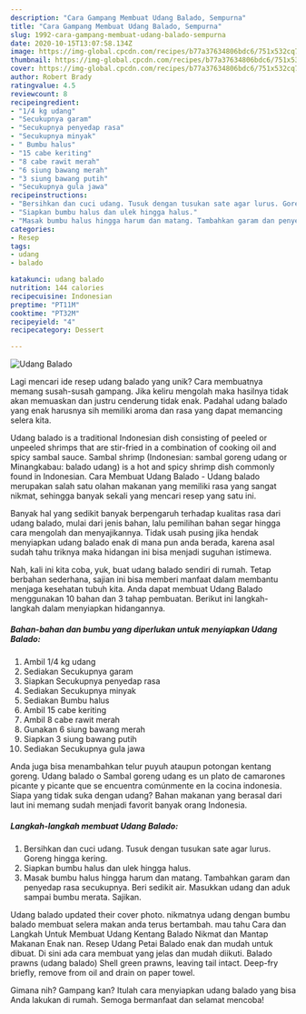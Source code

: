 ```yaml
---
description: "Cara Gampang Membuat Udang Balado, Sempurna"
title: "Cara Gampang Membuat Udang Balado, Sempurna"
slug: 1992-cara-gampang-membuat-udang-balado-sempurna
date: 2020-10-15T13:07:58.134Z
image: https://img-global.cpcdn.com/recipes/b77a37634806bdc6/751x532cq70/udang-balado-foto-resep-utama.jpg
thumbnail: https://img-global.cpcdn.com/recipes/b77a37634806bdc6/751x532cq70/udang-balado-foto-resep-utama.jpg
cover: https://img-global.cpcdn.com/recipes/b77a37634806bdc6/751x532cq70/udang-balado-foto-resep-utama.jpg
author: Robert Brady
ratingvalue: 4.5
reviewcount: 8
recipeingredient:
- "1/4 kg udang"
- "Secukupnya garam"
- "Secukupnya penyedap rasa"
- "Secukupnya minyak"
- " Bumbu halus"
- "15 cabe keriting"
- "8 cabe rawit merah"
- "6 siung bawang merah"
- "3 siung bawang putih"
- "Secukupnya gula jawa"
recipeinstructions:
- "Bersihkan dan cuci udang. Tusuk dengan tusukan sate agar lurus. Goreng hingga kering."
- "Siapkan bumbu halus dan ulek hingga halus."
- "Masak bumbu halus hingga harum dan matang. Tambahkan garam dan penyedap rasa secukupnya. Beri sedikit air. Masukkan udang dan aduk sampai bumbu merata. Sajikan."
categories:
- Resep
tags:
- udang
- balado

katakunci: udang balado 
nutrition: 144 calories
recipecuisine: Indonesian
preptime: "PT11M"
cooktime: "PT32M"
recipeyield: "4"
recipecategory: Dessert

---
```



![Udang Balado](https://img-global.cpcdn.com/recipes/b77a37634806bdc6/751x532cq70/udang-balado-foto-resep-utama.jpg)

Lagi mencari ide resep udang balado yang unik? Cara membuatnya memang susah-susah gampang. Jika keliru mengolah maka hasilnya tidak akan memuaskan dan justru cenderung tidak enak. Padahal udang balado yang enak harusnya sih memiliki aroma dan rasa yang dapat memancing selera kita.

Udang balado is a traditional Indonesian dish consisting of peeled or unpeeled shrimps that are stir-fried in a combination of cooking oil and spicy sambal sauce. Sambal shrimp (Indonesian: sambal goreng udang or Minangkabau: balado udang) is a hot and spicy shrimp dish commonly found in Indonesian. Cara Membuat Udang Balado - Udang balado merupakan salah satu olahan makanan yang memiliki rasa yang sangat nikmat, sehingga banyak sekali yang mencari resep yang satu ini.

Banyak hal yang sedikit banyak berpengaruh terhadap kualitas rasa dari udang balado, mulai dari jenis bahan, lalu pemilihan bahan segar hingga cara mengolah dan menyajikannya. Tidak usah pusing jika hendak menyiapkan udang balado enak di mana pun anda berada, karena asal sudah tahu triknya maka hidangan ini bisa menjadi suguhan istimewa.


Nah, kali ini kita coba, yuk, buat udang balado sendiri di rumah. Tetap berbahan sederhana, sajian ini bisa memberi manfaat dalam membantu menjaga kesehatan tubuh kita. Anda dapat membuat Udang Balado menggunakan 10 bahan dan 3 tahap pembuatan. Berikut ini langkah-langkah dalam menyiapkan hidangannya.

<!--inarticleads1-->

##### Bahan-bahan dan bumbu yang diperlukan untuk menyiapkan Udang Balado:

1. Ambil 1/4 kg udang
1. Sediakan Secukupnya garam
1. Siapkan Secukupnya penyedap rasa
1. Sediakan Secukupnya minyak
1. Sediakan  Bumbu halus
1. Ambil 15 cabe keriting
1. Ambil 8 cabe rawit merah
1. Gunakan 6 siung bawang merah
1. Siapkan 3 siung bawang putih
1. Sediakan Secukupnya gula jawa


Anda juga bisa menambahkan telur puyuh ataupun potongan kentang goreng. Udang balado o Sambal goreng udang es un plato de camarones picante y picante que se encuentra comúnmente en la cocina indonesia. Siapa yang tidak suka dengan udang? Bahan makanan yang berasal dari laut ini memang sudah menjadi favorit banyak orang Indonesia. 

<!--inarticleads2-->

##### Langkah-langkah membuat Udang Balado:

1. Bersihkan dan cuci udang. Tusuk dengan tusukan sate agar lurus. Goreng hingga kering.
1. Siapkan bumbu halus dan ulek hingga halus.
1. Masak bumbu halus hingga harum dan matang. Tambahkan garam dan penyedap rasa secukupnya. Beri sedikit air. Masukkan udang dan aduk sampai bumbu merata. Sajikan.


Udang balado updated their cover photo. nikmatnya udang dengan bumbu balado membuat selera makan anda terus bertambah. mau tahu Cara dan Langkah Untuk Membuat Udang Kentang Balado Nikmat dan Mantap Makanan Enak nan. Resep Udang Petai Balado enak dan mudah untuk dibuat. Di sini ada cara membuat yang jelas dan mudah diikuti. Balado prawns (udang balado) Shell green prawns, leaving tail intact. Deep-fry briefly, remove from oil and drain on paper towel. 

Gimana nih? Gampang kan? Itulah cara menyiapkan udang balado yang bisa Anda lakukan di rumah. Semoga bermanfaat dan selamat mencoba!
